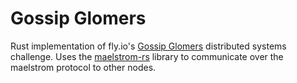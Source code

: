 # Gossip Glomers

Rust implementation of fly.io's [Gossip Glomers](https://fly.io/dist-sys/)
distributed systems challenge. Uses the [maelstrom-rs](https://docs.rs/maelstrom_rs/0.1.0/maelstrom_rs/)
library to communicate over the maelstrom protocol to other nodes.